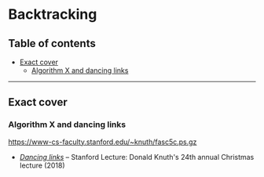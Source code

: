 # Backtracking

## Table of contents

* [Exact cover](#exact_cover)
	* [Algorithm X and dancing links](#algorithms_x_and_dancing_links)
---

## Exact cover

### Algorithm X and dancing links

https://www-cs-faculty.stanford.edu/~knuth/fasc5c.ps.gz

* [*Dancing links*](https://www.youtube.com/watch?v=_cR9zDlvP88) &ndash; Stanford Lecture: Donald Knuth's 24th annual Christmas lecture (2018)

<!--
https://www.cl.cam.ac.uk/~mr10/backtrk.pdf
-->
